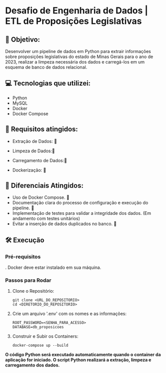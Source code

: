 # Desafio de Engenharia de Dados | ETL de Proposições Legislativas

## 🚀 Objetivo:

Desenvolver um pipeline de dados em Python para extrair informações sobre proposições legislativas do estado de Minas Gerais para o ano de 2023, realizar a limpeza necessária dos dados e carregá-los em um esquema de banco de dados relacional.

## 💻 Tecnologias que utilizei:

- Python
- MySQL
- Docker
- Docker Compose

## 📜 Requisitos atingidos:

- Extração de Dados: 🚀

- Limpeza de Dados:🚀

- Carregamento de Dados:🚀

- Dockerização: 🚀

## 🥇 Diferenciais Atingidos:

- Uso de Docker Compose. 🚀
- Documentação clara do processo de configuração e execução do pipeline. 🚀
- Implementação de testes para validar a integridade dos dados. (Em andamento com testes unitários)
- Evitar a inserção de dados duplicados no banco. 🚀

## 🛠️ Execução

### Pré-requisitos

.	Docker deve estar instalado em sua máquina.

### Passos para Rodar

1. Clone o Repositório:

    ```
    git clone <URL_DO_REPOSITORIO>
    cd <DIRETORIO_DO_REPOSITORIO>
    ```

2.	Crie um arquivo '.env' com os nomes e as informações:
    ```
    ROOT_PASSWORD=<SENHA_PARA_ACESSO>
    DATABASE=db_proposicoes
    ```

3.	Construir e Subir os Containers:
    ```
    docker-compose up --build
    ```

**O código Python será executado automaticamente quando o container da aplicação for iniciado. O script Python realizará a extração, limpeza e carregamento dos dados.**